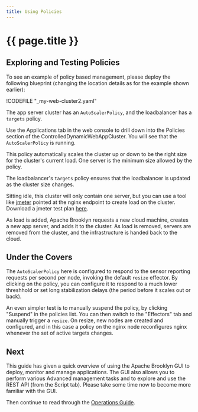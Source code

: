 ```yaml
---
title: Using Policies
---
```

# {{ page.title }}

## Exploring and Testing Policies

To see an example of policy based management, please deploy the following blueprint (changing 
the location details as for the example shown earlier):

!CODEFILE "_my-web-cluster2.yaml"

The app server cluster has an `AutoScalerPolicy`, and the loadbalancer has a `targets` policy.

Use the Applications tab in the web console to drill down into the Policies section of the ControlledDynamicWebAppCluster. You will see that the `AutoScalerPolicy` is running.


This policy automatically scales the cluster up or down to be the right size for the cluster's current load. One server is the minimum size allowed by the policy.

The loadbalancer's `targets` policy ensures that the loadbalancer is updated as the cluster size changes.

Sitting idle, this cluster will only contain one server, but you can use a tool like [jmeter](http://jmeter.apache.org/) pointed at the nginx endpoint to create load on the cluster. Download a jmeter test plan [here](https://github.com/apache/brooklyn-library/blob/master/examples/simple-web-cluster/resources/jmeter-test-plan.jmx).

As load is added, Apache Brooklyn requests a new cloud machine, creates a new app server, and adds it to the cluster. As load is removed, servers are removed from the cluster, and the infrastructure is handed back to the cloud.


## Under the Covers

The `AutoScalerPolicy` here is configured to respond to the sensor
reporting requests per second per node, invoking the default `resize` effector.
By clicking on the policy, you can configure it to respond to a much lower threshhold
or set long stabilization delays (the period before it scales out or back).

An even simpler test is to manually suspend the policy, by clicking "Suspend" in the policies list.
You can then switch to the "Effectors" tab and manually trigger a `resize`.
On resize, new nodes are created and configured, 
and in this case a policy on the nginx node reconfigures nginx whenever the set of active
targets changes.


## Next

This guide has given a quick overview of using the Apache Brooklyn GUI to deploy, monitor and manage applications. The GUI also allows you to perform various Advanced management tasks and to explore and use the REST API (from the Script tab).  Please take some time now to become more familiar with the GUI.

Then continue to read through the [Operations Guide](../rest.md).

